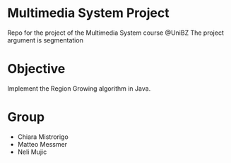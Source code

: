 # Multimedia System Project
Repo for the project of the Multimedia System course @UniBZ
The project argument is segmentation

# Objective 
Implement the Region Growing algorithm in Java.

# Group
- Chiara Mistrorigo
- Matteo Messmer
- Neli Mujic

